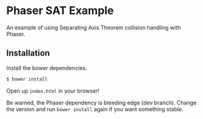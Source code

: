 # Phaser SAT Example

An example of using Separating Axis Theorem collision handling with Phaser.

## Installation

Install the bower dependencies.

```bash
$ bower install
```

Open up `index.html` in your browser!

Be warned, the Phaser dependency is bleeding edge (dev branch). Change the
version and run `bower install` again if you want something stable.
